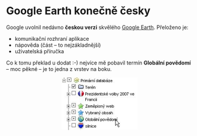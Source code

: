 <!--
title : Google Earth konečně česky
author : Roman Ožana <ozana@omdesign.cz>
date : 11.5.2007 18:48:00
tags : google, mapy
-->

# Google Earth konečně česky

Google uvolnil nedávno **českou verzi** skvělého [Google Earth][1]. Přeloženo je:

  * komunikační rozhraní aplikace
  * nápověda (část &#8211; to nejzákladnější)
  * uživatelská příručka

Co k tomu překlad u dodat :-) nejvíce mě pobavil termín **Globální povědomí** &#8211; moc pěkné &#8211; je to jedna z vrstev na boku.

<p style="text-align: center">
  <img alt="Ukázka rozhraní Google Earth v Češtině" title="Ukázka rozhraní Google Earth v Češtině" src="google-earth-cs.jpg" />
</p>

 [1]: http://www.google.com/earth/ "Stáhnetě si Google Earth v češtině"